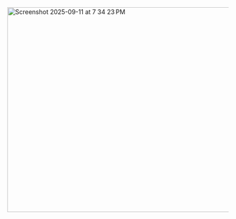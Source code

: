 <img width="752" height="467" alt="Screenshot 2025-09-11 at 7 34 23 PM" src="https://github.com/user-attachments/assets/c83653bb-f0c6-4f81-b4aa-b866f33d0692" />

